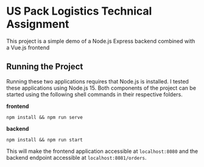 # US Pack Logistics Technical Assignment

This project is a simple demo of a Node.js Express backend combined with a 
Vue.js frontend

## Running the Project

Running these two applications requires that Node.js is installed. I tested 
these applications using Node.js 15. Both components of the project can be 
started using the following shell commands in their respective folders.

**frontend**
```shell
npm install && npm run serve
```

**backend**
```shell
npm install && npm run start
```

This will make the frontend application accessible at `localhost:8080` and the backend endpoint accessible at `localhost:8081/orders`.